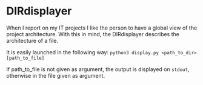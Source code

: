 # DIRdisplayer

When I report on my IT projects I like the person to have a global view of the project architecture. With this in mind, the DIRdisplayer describes the architecture of a file.

It is easily launched in the following way:
`python3 display.py <path_to_dir> [path_to_file]`

If path_to_file is not given as argument, the output is displayed on `stdout`, otherwise in the file given as argument.
